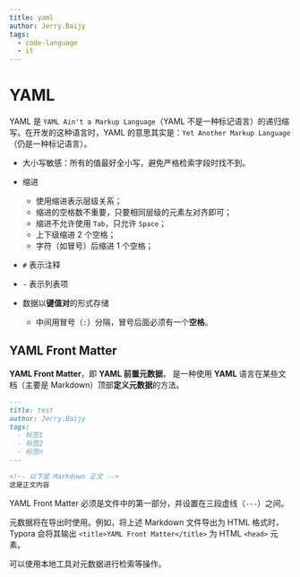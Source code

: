 ```yaml
---
title: yaml
author: Jerry.Baijy
tags:
  - code-language
  - it
---
```


# YAML

YAML 是 `YAML Ain't a Markup Language`（YAML 不是一种标记语言）的递归缩写。在开发的这种语言时，YAML 的意思其实是：`Yet Another Markup Language`（仍是一种标记语言）。

- 大小写敏感：所有的值最好全小写，避免严格检索字段时找不到。
- 缩进

    - 使用缩进表示层级关系；
    - 缩进的空格数不重要，只要相同层级的元素左对齐即可；
    - 缩进不允许使用 `Tab`，只允许 `Space`；
    - 上下级缩进 2 个空格；
    - 字符（如冒号）后缩进 1 个空格；

- `#` 表示注释
- `-` 表示列表项
- 数据以**键值对**的形式存储
    - 中间用冒号（`:`）分隔，冒号后面必须有一个**空格**。

## YAML Front Matter

**YAML Front Matter**，即 **YAML 前置元数据**， 是一种使用 **YAML** 语言在某些文档（主要是 Markdown）顶部**定义元数据**的方法。

```markdown
---
title: test
author: Jerry.Baijy
tags:
  - 标签1
  - 标签2
  - 标签n
---

<!-- 以下是 Markdown 正文 -->
这是正文内容
```

YAML Front Matter 必须是文件中的第一部分，并设置在三段虚线（`---`）之间。

元数据将在导出时使用。例如，将上述 Markdown 文件导出为 HTML 格式时，Typora 会将其输出 `<title>YAML Front Matter</title>` 为 HTML `<head>` 元素。

可以使用本地工具对元数据进行检索等操作。